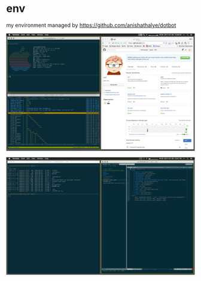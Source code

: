 # env
my environment managed by https://github.com/anishathalye/dotbot

![screenshot_1](screenshots/screenshot_1.png)

![screenshot_2](screenshots/screenshot_2.png)

